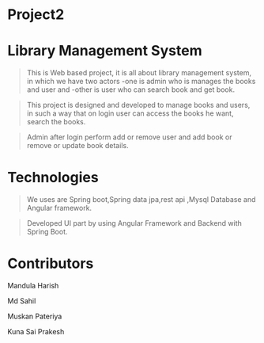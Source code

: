 # Project2

# Library Management System

>This is Web based project, it is all about library management system, in which we have two actors 
        -one is admin who is manages the books and user and
        -other is user who can search book and get book.
 
>This project is designed and developed to manage books and users, in such a way that on login user can access the books he want, search the books.

>Admin after login perform add or remove user and add book or remove or update book details.


# Technologies
>We uses are Spring boot,Spring data jpa,rest api ,Mysql Database and Angular framework.

>Developed UI part by using Angular Framework and Backend with Spring Boot.


# Contributors

Mandula Harish

Md Sahil

Muskan Pateriya

Kuna Sai Prakesh
